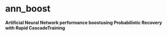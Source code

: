 # ann_boost
**Artificial Neural Network performance boostusing Probabilistic Recovery with Rapid CascadeTraining**
